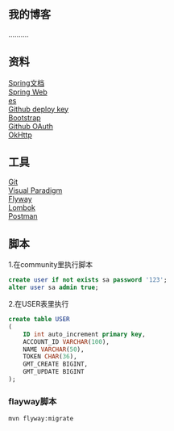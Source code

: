 ## 我的博客
..........

## 资料
[Spring文档](https://spring.io/guides)  
[Spring Web](https://spring.io/guides/gs/serving-web-content/)  
[es](https://elasticsearch.cn/explore)  
[Github deploy key](https://developer.github.com/v3/guides/managing-deploy-keys/#deploy-keys)  
[Bootstrap](https://v3.bootcss.com/getting-started/)  
[Github OAuth](https://developer.github.com/apps/building-oauth-apps/creating-an-oauth-app/)  
[OkHttp](https://square.github.io/okhttp/)  

## 工具
[Git](https://git-scm.com/download)  
[Visual Paradigm](https://www.visual-paradigm.com/cn/)   
[Flyway](https://flywaydb.org/getstarted/firststeps/maven)  
[Lombok](https://www.projectlombok.org)  
[Postman](https://chrome.google.com/webstore/detail/tabbed-postman-rest-clien/coohjcphdfgbiolnekdpbcijmhambjff)

## 脚本
1.在community里执行脚本
```sql
create user if not exists sa password '123';
alter user sa admin true;
```
2.在USER表里执行
```sql
create table USER
(
    ID int auto_increment primary key,
    ACCOUNT_ID VARCHAR(100),
    NAME VARCHAR(50),
    TOKEN CHAR(36),
    GMT_CREATE BIGINT,
    GMT_UPDATE BIGINT
);
```

### flayway脚本
```bash
mvn flyway:migrate
```
